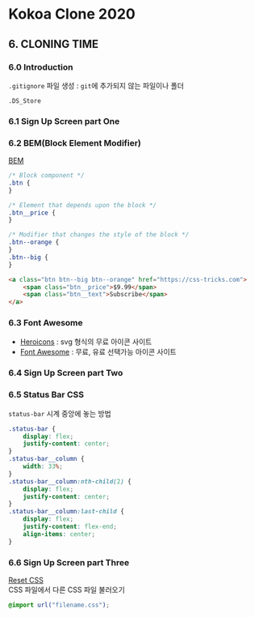 # Kokoa Clone 2020

## 6. CLONING TIME

### 6.0 Introduction

`.gitignore` 파일 생성 : `git`에 추가되지 않는 파일이나 폴더

```
.DS_Store
```

### 6.1 Sign Up Screen part One

### 6.2 BEM(Block Element Modifier)

[BEM](https://css-tricks.com/bem-101/)

```css
/* Block component */
.btn {
}

/* Element that depends upon the block */
.btn__price {
}

/* Modifier that changes the style of the block */
.btn--orange {
}
.btn--big {
}
```

```html
<a class="btn btn--big btn--orange" href="https://css-tricks.com">
    <span class="btn__price">$9.99</span>
    <span class="btn__text">Subscribe</span>
</a>
```

### 6.3 Font Awesome

-   [Heroicons](https://heroicons.dev/) : svg 형식의 무료 아이콘 사이트
-   [Font Awesome](https://fontawesome.com/) : 무료, 유료 선택가능 아이콘 사이트

### 6.4 Sign Up Screen part Two

### 6.5 Status Bar CSS

`status-bar` 시계 중앙에 놓는 방법

```css
.status-bar {
    display: flex;
    justify-content: center;
}
.status-bar__column {
    width: 33%;
}
.status-bar__column:nth-child(2) {
    display: flex;
    justify-content: center;
}
.status-bar__column:last-child {
    display: flex;
    justify-content: flex-end;
    align-items: center;
}
```

### 6.6 Sign Up Screen part Three

[Reset CSS](https://meyerweb.com/eric/tools/css/reset/)  
CSS 파일에서 다른 CSS 파일 불러오기

```css
@import url("filename.css");
```
